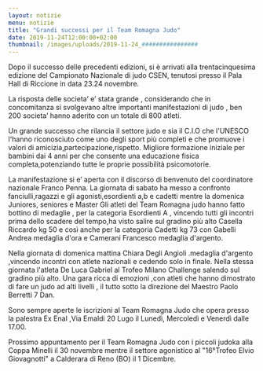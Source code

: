 ```yaml
---
layout: notizie
menu: notizie
title: "Grandi successi per il Team Romagna Judo"
date: 2019-11-24T12:00:00+02:00
thumbnail: /images/uploads/2019-11-24_################
---
```


Dopo il successo delle precedenti edizioni, si è arrivati alla trentacinquesima edizione del Campionato Nazionale di judo CSEN, tenutosi presso il Pala Hall di Riccione  in data 23.24 novembre.

La risposta delle societa’ e’ stata grande , considerando che in concomitanza  si svolgevano altre importanti manifestazioni di judo , ben 200 societa’ hanno aderito con un totale di 800 atleti.

Un grande successo che rilancia il settore judo e sia il C.I.O che l'UNESCO l'hanno riconosciuto come uno degli sport  più completi e che promuove i valori di amicizia,partecipazione,rispetto.  Migliore formazione iniziale per bambini dai 4 anni per  che consente una educazione fisica completa,potenziando tutte le proprie possibilità psicomotorie.

La manifestazione si e’ aperta con il discorso di benvenuto del coordinatore nazionale Franco Penna. La giornata di sabato ha messo a confronto fanciulli,ragazzi e gli agonisti,esordienti a,b e cadetti mentre la domenica  Juniores, seniores e Master 
Gli atleti del Team Romagna judo  hanno fatto  bottino di medaglie , per la categoria Esordienti A , vincendo tutti gli incontri prima dello scadere del tempo,ha visto salire sul gradino più alto Casella Riccardo kg 50 e così anche per la  categoria Cadetti  kg 73 con Gabelli Andrea medaglia d'ora e Camerani Francesco medaglia d'argento.

Nella giornata di domenica mattina Chiara Degli Angioli .medaglia d'argento ,vincendo incontri con atlete nazionali e cedendo solo in finale. Nella stessa giornata l'atleta De Luca Gabriel al Trofeo Milano Challenge salendo sul gradino più alto.
Una gara ricca di emozioni ,con atleti che hanno dimostrato di fare un judo ad alti livelli , il tutto sotto la direzione  del Maestro Paolo Berretti 7 Dan.

Sono sempre aperte le iscrizioni al Team Romagna Judo che opera presso la palestra Ex Enal ,Via Emaldi 20 Lugo il Lunedì, Mercoledì e Venerdì dalle 17.00. 

Prossimo appuntamento per il Team Romagna Judo con i piccoli judoka alla Coppa Minelli il 30 novembre mentre il settore agonistico al  "16°Trofeo Elvio Giovagnotti" a Calderara di Reno (BO) il 1 Dicembre.
